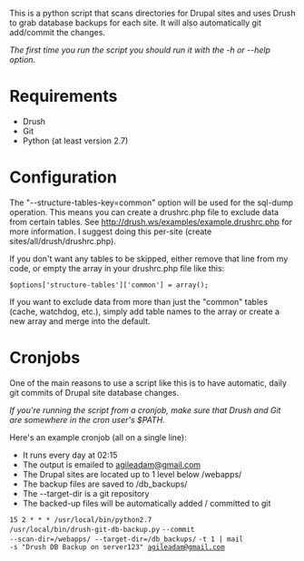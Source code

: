 This is a python script that scans directories for Drupal sites and uses Drush to grab database backups for each site. It will also automatically git add/commit the changes.

*The first time you run the script you should run it with the -h or --help option.*

# Requirements

* Drush
* Git
* Python (at least version 2.7)

# Configuration
The "--structure-tables-key=common" option will be used for the sql-dump operation. This means you can create a drushrc.php file to exclude data from certain tables. See http://drush.ws/examples/example.drushrc.php for more information. I suggest doing this per-site (create sites/all/drush/drushrc.php).

If you don't want any tables to be skipped, either remove that line from my code, or empty the array in your drushrc.php file like this:

<code>$options['structure-tables']['common'] = array();</code>

If you want to exclude data from more than just the "common" tables (cache, watchdog, etc.), simply add table names to the array or create a new array and merge into the default.

# Cronjobs
One of the main reasons to use a script like this is to have automatic, daily git commits of Drupal site database changes.

*If you're running the script from a cronjob, make sure that Drush and Git are somewhere in the cron user's $PATH.*

Here's an example cronjob (all on a single line):

* It runs every day at 02:15
* The output is emailed to agileadam@gmail.com
* The Drupal sites are located up to 1 level below /webapps/
* The backup files are saved to /db_backups/
* The --target-dir is a git repository
* The backed-up files will be automatically added / committed to git

<code>15  2   *   *   *   /usr/local/bin/python2.7 /usr/local/bin/drush-git-db-backup.py</code>
<code>--commit --scan-dir=/webapps/ --target-dir=/db_backups/</code>
<code>-t 1 | mail -s "Drush DB Backup on server123" agileadam@gmail.com</code>
